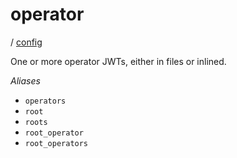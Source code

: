 # operator

/ [config](/reference/config/index.md) 

One or more operator JWTs, either in files or inlined.

*Aliases*
- `operators`
- `root`
- `roots`
- `root_operator`
- `root_operators`

